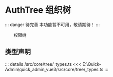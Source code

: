 # AuthTree 组织树  <Badge class="title-badge" type="danger" text="wait" />


::: danger 待完善
本功能暂不可用，敬请期待！
:::


&emsp;&emsp;权限树



## 类型声明
::: details
/src/core/tree/_types.ts
<<< E:\Quick-Admin\quick_admin_vue3/src/core/tree/_types.ts
:::  


